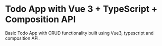 # Todo App with Vue 3 + TypeScript + Composition API

Basic Todo App with CRUD functionality built using Vue3, typescript and composition API.

